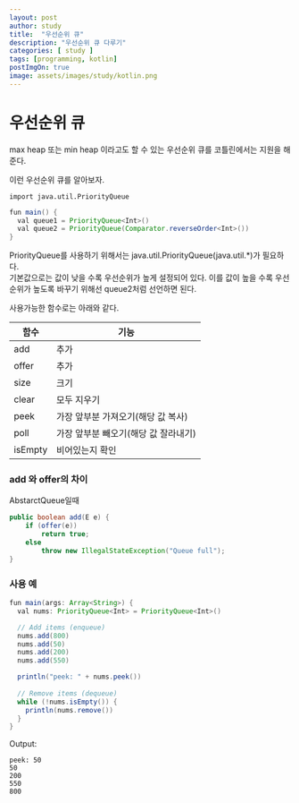 ```yaml
---
layout: post
author: study
title:  "우선순위 큐"
description: "우선순위 큐 다루기"
categories: [ study ]
tags: [programming, kotlin]
postImgOn: true
image: assets/images/study/kotlin.png
---
```


# 우선순위 큐
max heap 또는 min heap 이라고도 할 수 있는 우선순위 큐를 코틀린에서는 지원을 해준다.

이런 우선순위 큐를 알아보자.

```
import java.util.PriorityQueue
```
```java
fun main() {
  val queue1 = PriorityQueue<Int>() 
  val queue2 = PriorityQueue(Comparator.reverseOrder<Int>())
}
```

PriorityQueue를 사용하기 위해서는 java.util.PriorityQueue(java.util.*)가 필요하다. <br>
기본값으로는 값이 낮을 수록 우선순위가 높게 설정되어 있다. 이를 값이 높을 수록 우선순위가 높도록 바꾸기 위해선 queue2처럼 선언하면 된다.


사용가능한 함수로는 아래와 같다.

| 함수 | 기능 |
| -- | -- |
| add | 추가 |
| offer | 추가 |
| size | 크기 |
| clear | 모두 지우기 |
| peek | 가장 앞부분 가져오기(해당 값 복사) |
| poll | 가장 앞부분 빼오기(해당 값 잘라내기) |
| isEmpty | 비어있는지 확인 |


### add 와 offer의 차이

AbstarctQueue일때 

```java
public boolean add(E e) {
    if (offer(e))
        return true;
    else
        throw new IllegalStateException("Queue full");
}
```


### 사용 예

```java
fun main(args: Array<String>) {
  val nums: PriorityQueue<Int> = PriorityQueue<Int>()

  // Add items (enqueue)
  nums.add(800)
  nums.add(50)
  nums.add(200)
  nums.add(550)

  println("peek: " + nums.peek())
  
  // Remove items (dequeue)
  while (!nums.isEmpty()) {
    println(nums.remove())
  }
}
```

Output: 

```
peek: 50
50
200
550
800
```

